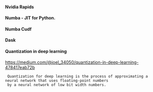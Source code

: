 
#### Nvidia Rapids

#### Numba - JIT for Python.

#### Numba Cudf

#### Dask

#### Quantization in deep learning

https://medium.com/@joel_34050/quantization-in-deep-learning-478417eab72b

     Quantization for deep learning is the process of approximating a neural network that uses floating-point numbers 
     by a neural network of low bit width numbers.

